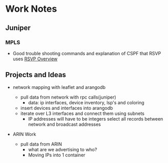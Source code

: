 # Work Notes

## Juniper

### MPLS
* Good trouble shooting commands and explanation of CSPF that RSVP uses
    [RSVP Overview](https://www.juniper.net/documentation/us/en/software/junos/mpls/topics/topic-map/rsvp-overview.html)


## Projects and Ideas
* network mapping with leaflet and arangodb
    * pull data from network with rpc calls(juniper)
        * data: ip interfaces, device inventory, lsp's and coloring
    * insert devices and interfaces into arangodb
    * iterate over L3 interfaces and connect them using subnets
        * IP addresses will have to be integers select all records between network and broadcast addresses

* ARIN Work
    * pull data from ARIN
        * what are we advertising to who?
        * Moving IPs into 1 container


